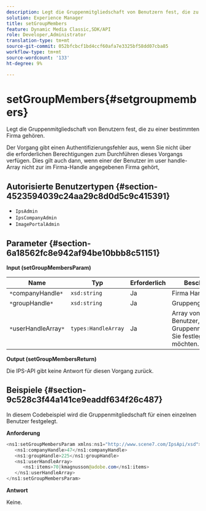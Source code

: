 ```yaml
---
description: Legt die Gruppenmitgliedschaft von Benutzern fest, die zu einer bestimmten Firma gehören.
solution: Experience Manager
title: setGroupMembers
feature: Dynamic Media Classic,SDK/API
role: Developer,Administrator
translation-type: tm+mt
source-git-commit: 052bfcbcf1bd4ccf60afa7e3325bf58dd07cba85
workflow-type: tm+mt
source-wordcount: '133'
ht-degree: 9%

---
```



# setGroupMembers{#setgroupmembers}

Legt die Gruppenmitgliedschaft von Benutzern fest, die zu einer bestimmten Firma gehören.

Der Vorgang gibt einen Authentifizierungsfehler aus, wenn Sie nicht über die erforderlichen Berechtigungen zum Durchführen dieses Vorgangs verfügen. Dies gilt auch dann, wenn einer der Benutzer im user handle-Array nicht zur im Firma-Handle angegebenen Firma gehört,

## Autorisierte Benutzertypen {#section-4523594039c24aa29c8d0d5c9c415391}

* `IpsAdmin`
* `IpsCompanyAdmin`
* `ImagePortalAdmin`

## Parameter {#section-6a18562fc8e942af94be10bbb8c51151}

**Input (setGroupMembersParam)**

| Name | Typ | Erforderlich | Beschreibung |
|---|---|---|---|
| `*`companyHandle`*` | `xsd:string` | Ja | Firma Handle. |
| `*`groupHandle`*` | `xsd:string` | Ja | Gruppengriff. |
| `*`userHandleArray`*` | `types:HandleArray` | Ja | Array von Handles für Benutzer, deren Gruppenmitgliedschaft Sie festlegen möchten. |

**Output (setGroupMembersReturn)**

Die IPS-API gibt keine Antwort für diesen Vorgang zurück.

## Beispiele {#section-9c528c3f44a141ce9eaddf634f26c487}

In diesem Codebeispiel wird die Gruppenmitgliedschaft für einen einzelnen Benutzer festgelegt.

**Anforderung**

```java
<ns1:setGroupMembersParam xmlns:ns1="http://www.scene7.com/IpsApi/xsd">
   <ns1:companyHandle>47</ns1:companyHandle>
   <ns1:groupHandle>225</ns1:groupHandle>
   <ns1:userHandleArray>
      <ns1:items>70|kmagnusson@adobe.com</ns1:items>
   </ns1:userHandleArray>
</ns1:setGroupMembersParam>
```

**Antwort**

Keine.

